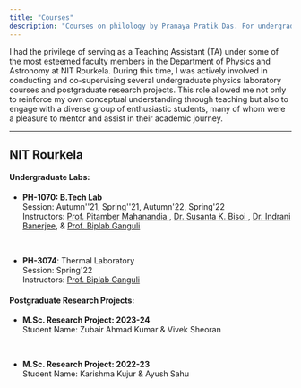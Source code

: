 ```yaml
---
title: "Courses"
description: "Courses on philology by Pranaya Pratik Das. For undergraduate and graduate students."
---
```


I had the privilege of serving as a Teaching Assistant (TA) under some of the most esteemed faculty members in the Department of Physics and Astronomy at NIT Rourkela. During this time, I was actively involved in conducting and co-supervising several undergraduate physics laboratory courses and postgraduate research projects. This role allowed me not only to reinforce my own conceptual understanding through teaching but also to engage with a diverse group of enthusiastic students, many of whom were a pleasure to mentor and assist in their academic journey.

---
## NIT Rourkela
#### Undergraduate Labs:

* **PH-1070: B.Tech Lab** <br>
	Session: Autumn''21, Spring''21, Autumn'22, Spring'22 <br>
	Instructors: [Prof.  Pitamber Mahanandia ](https://www.nitrkl.ac.in/FacultyStaff/FacultyProfile/pitam), [Dr. Susanta K. Bisoi ](https://www.nitrkl.ac.in/FacultyStaff/FacultyProfile/bisois), [Dr. Indrani Banerjee](https://www.nitrkl.ac.in/FacultyStaff/FacultyProfile/banerjeein), & [Prof. Biplab Ganguli](https://www.nitrkl.ac.in/FacultyStaff/FacultyProfile/biplabg)

 <br>

* **PH-3074**: Thermal Laboratory <br>
	Session: Spring'22 <br>
	Instructors:  [Prof. Biplab Ganguli](https://www.nitrkl.ac.in/FacultyStaff/FacultyProfile/biplabg)

#### Postgraduate Research Projects:

* **M.Sc. Research Project: 2023-24**  <br>
	Student Name: Zubair Ahmad Kumar & Vivek Sheoran
 <br>


* **M.Sc. Research Project: 2022-23** <br>
	Student Name: Karishma Kujur & Ayush Sahu
 <br>


